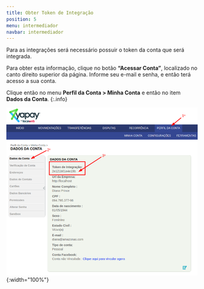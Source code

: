 ```yaml
---
title: Obter Token de Integração
position: 5
menu: intermediador
navbar: intermediador
---
```


Para as integrações será necessário possuir o token da conta que será integrada.

Para obter esta informação, clique no botão **“Acessar Conta”**, localizado no canto direito superior da página. Informe seu e-mail e senha, e então terá acesso a sua conta.

Clique então no menu **Perfil da Conta > Minha Conta** e então no item **Dados da Conta**.
{:.info}


![Obtendo o Token de Integração Yapay](/images/intermediador/conteudo/token_account.png "Obtendo o Token de Integração Yapay"){:width="100%"}

